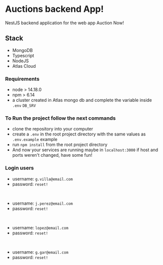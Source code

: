 # Auctions backend App!

NestJS backend application for the web app Auction Now!

## Stack

- MongoDB
- Typescript
- NodeJS
- Atlas Cloud

### Requirements

- node > 14.18.0
- npm > 6.14
- a cluster created in Atlas mongo db and complete the variable inside `.env` `DB_SRV`

### To Run the project follow the next commands

- clone the repository into your computer
- create a `.env` in the root project directory with the same values as `.env.example` example
- run `npm install` from the root project directory
- And now your services are running maybe in `localhost:3000` if host and ports weren't changed, have some fun!

### Login users

- username: `g.villa@email.com`
- password: `reset!`

<br>

- username: `j.perez@email.com`
- password: `reset!`

<br>

- username: `lopez@email.com`
- password: `reset!`

<br>

- username: `g.gar@email.com`
- password: `reset!`
